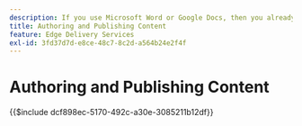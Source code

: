 ```yaml
---
description: If you use Microsoft Word or Google Docs, then you already know how to create content.
title: Authoring and Publishing Content
feature: Edge Delivery Services
exl-id: 3fd37d7d-e8ce-48c7-8c2d-a564b24e2f4f
---
```

# Authoring and Publishing Content

{{$include dcf898ec-5170-492c-a30e-3085211b12df}}


